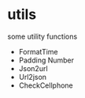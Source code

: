 # utils
some utility functions

+ FormatTime
+ Padding Number 
+ Json2url
+ Url2json
+ CheckCellphone